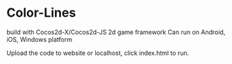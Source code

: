Color-Lines
===========

build with Cocos2d-X/Cocos2d-JS 2d game framework
Can run on Android, iOS, Windows platform

Upload the code to website or localhost, click index.html to run. 
